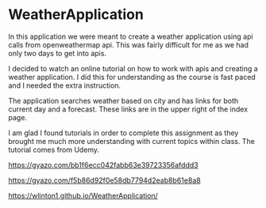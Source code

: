 # WeatherApplication

In this application we were meant to create a weather application using api calls from openweathermap api. This was fairly difficult for me as we had only two days to get into apis. 

I decided to watch an online tutorial on how to work with apis and creating a weather application. I did this for understanding as the course is fast paced and I needed the extra instruction. 

The application searches weather based on city and has links for both current day and a forecast. These links are in the upper right of the index page. 

I am glad I found tutorials in order to complete this assignment as they brought me much more understanding with current topics within class. The tutorial comes from Udemy.

https://gyazo.com/bb1f6ecc042fabb63e39723356afddd3

https://gyazo.com/f5b86d92f0e58db7794d2eab8b61e8a8

https://wlinton1.github.io/WeatherApplication/
